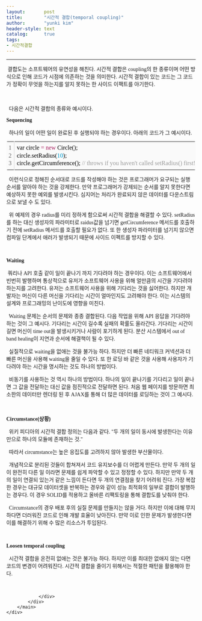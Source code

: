 ```yaml
---
layout:       post
title:        "시간적 결합(temporal coupling)"
author:       "yunki kim"
header-style: text
catalog:      true
tags: 
- 시간적결합
---
```


<head></head>
<body id="tt-body-page" class="">
<div id="wrap" class="wrap-right">
    <div id="container">
        <main class="main ">
            <div class="area-main">
                <div class="area-view">
                    <div class="article-header"></div>
                    <hr>
                    <div class="article-view">
                        <div class="contents_style">
                            <p data-ke-size="size16"><span style="font-family: 'Noto Serif KR';">&nbsp;결합도는 소프트웨어의 유연성을 해친다. 시간적 결합은 coupling의 한 종류이며 어떤 방식으로 인해 코드가 시점에 의존하는 것을 의미한다. 시간적 결합이 있는 코드는 그 코드가 정확이 무엇을 하는지를 알지 못하는 한 사이드 이팩트를 야기한다. </span></p>
<p data-ke-size="size16">&nbsp;</p>
<p data-ke-size="size16"><span style="font-family: 'Noto Serif KR';">&nbsp; 다음은 시간적 결합의 종류와 예시이다.</span></p>
<p data-ke-size="size16"><b><span style="font-family: 'Noto Serif KR';">Sequencing</span></b></p>
<p data-ke-size="size16"><b><span style="font-family: 'Noto Serif KR';">&nbsp;&nbsp;</span></b><span style="font-family: 'Noto Serif KR';">하나의 일이 어떤 일이 완료된 후 실행되야 하는 경우이다. 아래의 코드가 그 예시이다.</span></p>
<div class="colorscripter-code" style="color: #010101; font-family: Consolas, 'Liberation Mono', Menlo, Courier, monospace !important; position: relative !important; overflow: auto;">
<table class="colorscripter-code-table" style="margin: 0; padding: 0; border: none; background-color: #fafafa; border-radius: 4px;" cellspacing="0" cellpadding="0" data-ke-align="alignLeft">
<tbody>
<tr>
<td style="padding: 6px; border-right: 2px solid #e5e5e5;">
<div style="margin: 0; padding: 0; word-break: normal; text-align: right; color: #666; font-family: Consolas, 'Liberation Mono', Menlo, Courier, monospace !important; line-height: 130%;">
<div style="line-height: 130%;"><span style="font-family: 'Noto Serif KR';">1</span></div>
<div style="line-height: 130%;"><span style="font-family: 'Noto Serif KR';">2</span></div>
<div style="line-height: 130%;"><span style="font-family: 'Noto Serif KR';">3</span></div>
</div>
</td>
<td style="padding: 6px 0; text-align: left;">
<div style="margin: 0; padding: 0; color: #010101; font-family: Consolas, 'Liberation Mono', Menlo, Courier, monospace !important; line-height: 130%;">
<div style="padding: 0 6px; white-space: pre; line-height: 130%;"><span style="font-family: 'Noto Serif KR';">var&nbsp;circle&nbsp;<span style="color: #0086b3;"></span><span style="color: #a71d5d;">=</span>&nbsp;<span style="color: #a71d5d;">new</span>&nbsp;Circle();</span></div>
<div style="padding: 0 6px; white-space: pre; line-height: 130%;"><span style="font-family: 'Noto Serif KR';">circle.setRadius(<span style="color: #0099cc;">10</span>);</span></div>
<div style="padding: 0 6px; white-space: pre; line-height: 130%;"><span style="font-family: 'Noto Serif KR';">circle.getCircumference();&nbsp;<span style="color: #999999;">//&nbsp;throws&nbsp;if&nbsp;you&nbsp;haven't&nbsp;called&nbsp;setRadius()&nbsp;first!</span></span></div>
</div>
</td>
<td style="vertical-align: bottom; padding: 0 2px 4px 0;"><span style="font-family: 'Noto Serif KR';"><a style="text-decoration: none; color: white;" href="http://colorscripter.com/info#e" target="_blank" rel="noopener"><span style="font-size: 9px; word-break: normal; background-color: #e5e5e5; color: white; border-radius: 10px; padding: 1px;">cs</span></a></span></td>
</tr>
</tbody>
</table>
</div>
<p data-ke-size="size16"><span style="font-family: 'Noto Serif KR';">&nbsp; 이런식으로 정해진 순서대로 코드를 작성해야 하는 것은 프로그래머가 요구되는 실행 순서를 알아야 하는 것을 강제한다. 만약 프로그래머가 강제되는 순서를 알지 못한다면 예상하지 못한 예외를 발생시킨다. 심지어는 처리가 완료되지 않은 데이터를 다운스트림으로 보낼 수 도 있다.</span></p>
<p data-ke-size="size16"><span style="font-family: 'Noto Serif KR';">&nbsp; 위 예제의 경우 radius를 미리 정하게 함으로써 시간적 결합을 해결할 수 있다. setRadius를 하는 대신 생성자의 파라미터로 raidus값을 넘기면 getCircumference 메서드를 호출하기 전에 setRadius 메서드를 호출할 필요가 없다. 또 한 생성자 파라미터를 넘기지 않으면 컴파일 단계에서 애러가 발생되기 때문에 사이드 이펙트를 방지할 수 있다.</span></p>
<p data-ke-size="size16">&nbsp;</p>
<p data-ke-size="size16"><b><span style="font-family: 'Noto Serif KR';">Waiting</span></b></p>
<p data-ke-size="size16"><span style="font-family: 'Noto Serif KR';">&nbsp;쿼리나 API 호출 같이 일이 끝나기 까지 기다려야 하는 경우이다. 이는 소프트웨어에서 빈번히 발행하며 통상적으로 유저가 소프트웨어 사용을 위해 얼만큼의 시간을 기다려야 하는지를 고려한다. 유저는 소프트웨어 사용을 위해 기다리는 것을 싫어한다. 하지만 개발자는 머신이 다른 머신을 기다리는 시간이 얼마인지도 고려해야 한다. 이는 시스템의 설계와 프로그래밍의 난이도에 영향을 미친다. </span></p>
<p data-ke-size="size16"><span style="font-family: 'Noto Serif KR';">&nbsp; Waiting 문제는 순서의 문제와 종종 결합된다. 다음 작업을 위해 API 응답을 기다려야 하는 것이 그 예시다. 기다리는 시간이 길수록 실패의 확률도 올라간다. 기다리는 시간이 길면 머신이 time out을 발생시키거나 사람이 포기하게 된다. 분산 시스템에서 out of band healing이 지연과 순서에 해결책이 될 수 있다.</span></p>
<p data-ke-size="size16"><span style="font-family: 'Noto Serif KR';">&nbsp; 실질적으로 waiting을 없애는 것을 불가능 하다. 하지만 더 빠른 네티워크 커넥션과 더 빠른 머신을 사용해 waiting을 줄일 수 있다. 또 한 로딩 바 같은 것을 사용해 사용자가 기다려야 하는 시간을 명시하는 것도 하나의 방법이다.&nbsp;</span></p>
<p data-ke-size="size16"><span style="font-family: 'Noto Serif KR';">&nbsp; 비동기를 사용하는 것 역시 하나의 방법이다. 하나의 일이 끝나기를 기다리고 일이 끝나면 그 값을 전달하는 대신 값을 점진적으로 전달하면 된다. 처음 웹 페이지를 방문하면 최소한의 데이터만 렌더링 된 후 AJAX를 통해 더 많은 데이터를 로딩하는 것이 그 예시다.</span></p>
<p data-ke-size="size16">&nbsp;</p>
<p data-ke-size="size16"><b><span style="font-family: 'Noto Serif KR';">Circumstance(상황)</span></b></p>
<p data-ke-size="size16"><span style="font-family: 'Noto Serif KR';">&nbsp; 위키 피디아의 시간적 결합 정의는 다음과 같다. "두 개의 일이 동시에 발생한다는 이유 만으로 하나의 모듈에 존재하는 것."</span></p>
<p data-ke-size="size16"><span style="font-family: 'Noto Serif KR';">&nbsp; 따라서 circumstance는 높은 응집도를 고려하지 않아 발생한 부산물이다. </span></p>
<p data-ke-size="size16"><span style="font-family: 'Noto Serif KR';">&nbsp; 개념적으로 분리된 것들이 합쳐져서 코드 유지보수를 더 어렵게 만든다. 만약 두 개의 일이 완전히 다른 일 이라면 문제를 쉽게 파악할 수 있고 정정할 수 있다. 하지만 만약 두 개의 일이 연결되 있는거 같은 느낌이 든다면 두 개의 연결점을 찾기 어려워 진다. 가장 복잡한 경우는 대규모 데이터셋을 반복하는 경우와 같이 성능 최적화의 일부로 결합이 발행하는 경우다. 이 경우 SOLID를 적용하고 올바른 리팩토링을 통해 결합도를 낮춰야 한다.</span></p>
<p data-ke-size="size16"><span style="font-family: 'Noto Serif KR';">&nbsp; Circumstance의 경우 배포 후의 실질 문제를 만들지는 않을 거다. 하지만 이에 대해 무지하다면 더러워진 코드로 인해 개발 효율이 낮아진다. 만약 이로 인한 문제가 발생한다면 이를 해결하기 위해 수 많은 리소스가 투입된다.</span></p>
<p data-ke-size="size16">&nbsp;</p>
<p data-ke-size="size16"><b><span style="font-family: 'Noto Serif KR';">Loosen temporal coupling</span></b></p>
<p data-ke-size="size16"><b><span style="font-family: 'Noto Serif KR';">&nbsp;&nbsp;</span></b><span style="font-family: 'Noto Serif KR';">시간적 결합을 온전히 없애는 것은 불가능 하다. 하지만 이를 최대한 없애지 않는 다면 코드의 변경이 어려워진다. 시간적 결합을 줄이기 위해서는 적절한 패턴을 활용해야 한다.</span></p>
                        </div>
                        <br>
                        <div class="tags"></div>
                    </div>
                    
                </div>
            </div>
        </main>
    </div>
</div>


</body>
